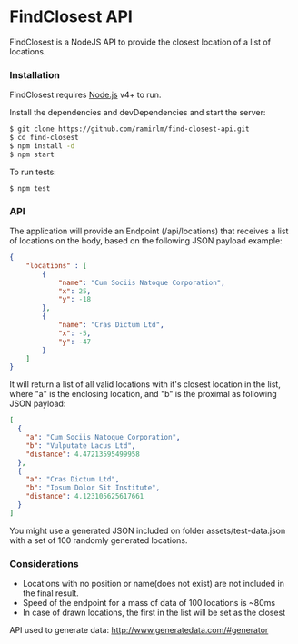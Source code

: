 # FindClosest API

FindClosest is a NodeJS API to provide the closest location of a list of locations.
 

### Installation

FindClosest requires [Node.js](https://nodejs.org/) v4+ to run.

Install the dependencies and devDependencies and start the server:

```sh
$ git clone https://github.com/ramirlm/find-closest-api.git
$ cd find-closest
$ npm install -d
$ npm start
```

To run tests:
```
$ npm test
```
### API

The application will provide an Endpoint (/api/locations) that receives a list of locations on the body, based on the following JSON payload example:
```json
{
	"locations" : [
		{
			"name": "Cum Sociis Natoque Corporation",
			"x": 25,
			"y": -18
		},
		{
			"name": "Cras Dictum Ltd",
			"x": -5,
			"y": -47
        }
    ]
}
```

It will return a list of all valid locations with it's closest location in the list, where "a" is the enclosing location, and "b" is the proximal as following JSON payload:
```json
[
  {
    "a": "Cum Sociis Natoque Corporation",
    "b": "Vulputate Lacus Ltd",
    "distance": 4.47213595499958
  },
  {
    "a": "Cras Dictum Ltd",
    "b": "Ipsum Dolor Sit Institute",
    "distance": 4.123105625617661
  }
]
```

You might use a generated JSON included on folder assets/test-data.json with a set of 100 randomly generated locations.


### Considerations

- Locations with no position or name(does not exist) are not included in the final result.
- Speed of the endpoint for a mass of data of 100 locations is ~80ms
- In case of drawn locations, the first in the list will be set as the closest


API used to generate data:
http://www.generatedata.com/#generator
